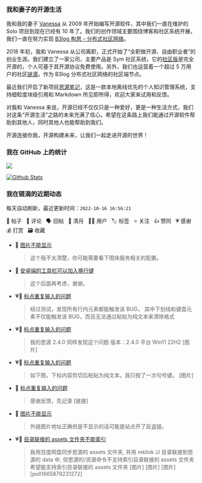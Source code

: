 ### 我和妻子的开源生活

我和我的妻子 [Vanessa](https://github.com/Vanessa219) 从 2009 年开始编写开源软件，其中我们一直在维护的 Solo 项目到现在已经有 10 年了。我们的创作领域主要围绕博客和社区系统开展，我们一直在努力实现 [B3log 构思 - 分布式社区网络](https://ld246.com/article/1546941897596)。

2018 年初，我和 Vanessa 从公司离职，正式开始了“全职做开源、自由职业者”的创业生涯。我们建立了一家公司，主要产品是 Sym 社区系统，它的[社区版](https://github.com/88250/symphony)是完全开源的，个人可基于其开源协议免费使用。另外，我们也运营着一个超过 5 万用户的社区[链滴](https://ld246.com)，作为 B3log 分布式社区网络的社区端节点。

最近我们开启了新项目[思源笔记](https://github.com/siyuan-note/siyuan)，这是一款本地离线优先的个人知识管理系统，支持细粒度块级引用和 Markdown 所见即所得，欢迎大家来试用和反馈。

对我和 Vanessa 来说，开源已经不仅仅只是一种爱好，更是一种生活方式，我们对这条“开源生活”之路的未来充满了信心。希望在这条路上我们能通过开源软件帮助到其他人，同时其他人也能帮助到我们。

开源连接你我，开源构建未来，让我们一起走进开源的世界！

### 我在 GitHub 上的统计

<a title="Hits" target="_blank" href="https://github.com/88250/88250"><img src="https://hits.b3log.org/88250/88250.svg"></a>

[![Github Stats](https://github-readme-stats.vercel.app/api?username=88250&theme=tokyonight&show_icons=true)](https://github.com/88250)

<!--events start -->

### 我在链滴的近期动态

每天自动刷新，最近更新时间：`2022-10-16 16:56:21`

📝 帖子 &nbsp; 💬 评论 &nbsp; 🗣 回帖 &nbsp; 🌙 清月 &nbsp; 👨‍💻 用户 &nbsp; 🏷️ 标签 &nbsp; ⭐️ 关注 &nbsp; 👍 赞同 &nbsp; 💗 感谢 &nbsp; 💰 打赏 &nbsp; 🗃 收藏

* 💬 [图片不能显示](https://ld246.com/article/1665897237750/comment/1665909434476#comments)

  > 这个我不太清楚，你可能需要看下图床服务相关的配置。
* 💬 [安卓端的工具栏可以加入换行键](https://ld246.com/article/1665908301887/comment/1665908371157#comments)

  > 这个后面再考虑，谢谢。
* 💗💬 [标点重复输入的问题](https://ld246.com/article/1665823976213/comment/1665848166921#comments)

  > 经过测试，发现所有行内元素都能触发该 BUG， 其中下划线和键盘元素不仅能触发该 BUG，而且无法通过粘贴为纯文本来清除格式
* 💗💬 [标点重复输入的问题](https://ld246.com/article/1665823976213/comment/1665901173910#comments)

  > 我的思源 2.4.0 同样发现这个问题 版本：2.4.0 平台 Win11 22H2 [图片]
* 💗📝 [标点重复输入的问题](https://ld246.com/article/1665823976213)

  > 如下图，下标内容剪切后粘贴为纯文本。我只按了一次句号键。 [图片]
* 💬 [标点重复输入的问题](https://ld246.com/article/1665823976213/comment/1665901852692#comments)

  > 感谢反馈，先记录 [链接]
* 💬 [图片不能显示](https://ld246.com/article/1665897237750/comment/1665900242164#comments)

  > 外链图片地址正确但是不显示的话可能是站点开了反盗链。
* 💗📝 [目录联接的 assets 文件夹不能索引](https://ld246.com/article/1665824314340)

  > 我用百度网盘同步思源的 assets 文件夹, 并用 mklink /J 目录联接到思源的 data 中, 但思源的/资源命令不支持索引目录联接的 assets 文件夹 希望能支持索引目录联接的 assets 文件夹 [图片] [图片] [图片] [poll1665879231272]


<!--events end -->
